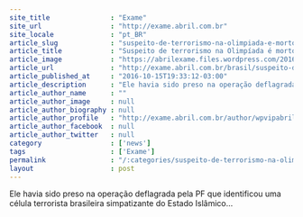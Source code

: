 ```yaml
---
site_title               : "Exame"
site_url                 : "http://exame.abril.com.br"
site_locale              : "pt_BR"
article_slug             : "suspeito-de-terrorismo-na-olimpiada-e-morto-na-cadeia"
article_title            : "Suspeito de terrorismo na Olimpíada é morto na cadeia"
article_image            : "https://abrilexame.files.wordpress.com/2016/10/size_960_16_9_policia-federal-em-acao-na-operacao-lava-jato-11-04-20161.jpg?quality=70&strip=all&w=960"
article_url              : "http://exame.abril.com.br/brasil/suspeito-de-terrorismo-na-olimpiada-e-morto-na-cadeia/"
article_published_at     : "2016-10-15T19:33:12-03:00"
article_description      : "Ele havia sido preso na operação deflagrada pela PF que identificou uma célula terrorista brasileira simpatizante do Estado Islâmico..."
article_author_name      : ""
article_author_image     : null
article_author_biography : null
article_author_profile   : "http://exame.abril.com.br/author/wpvipabril/"
article_author_facebook  : null
article_author_twitter   : null
category                 : ['news']
tags                     : ['Exame']
permalink                : "/:categories/suspeito-de-terrorismo-na-olimpiada-e-morto-na-cadeia/"
layout                   : post
---
```


Ele havia sido preso na operação deflagrada pela PF que identificou uma célula terrorista brasileira simpatizante do Estado Islâmico...
